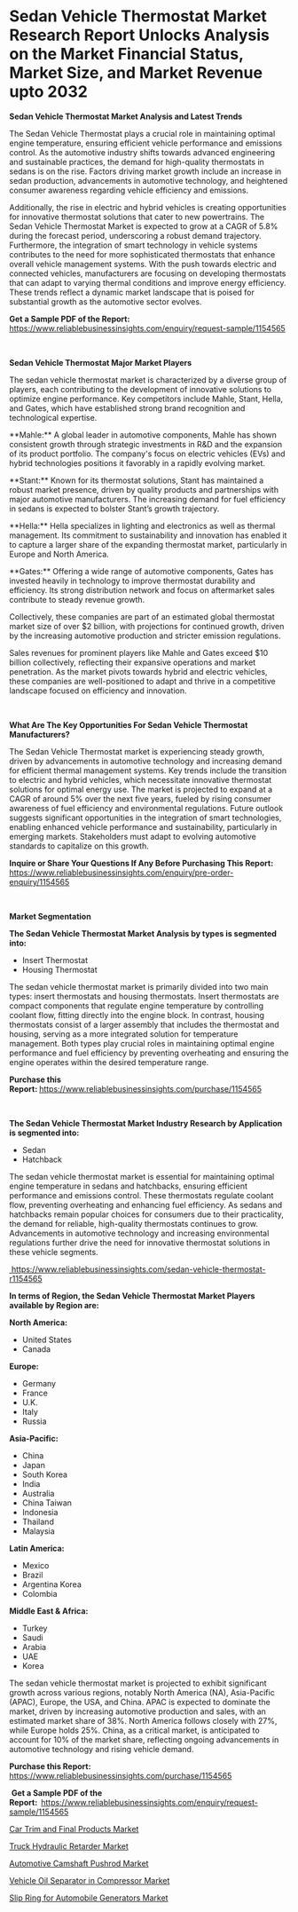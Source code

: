 <p><h1>Sedan Vehicle Thermostat Market Research Report Unlocks Analysis on the Market Financial Status, Market Size, and Market Revenue upto 2032</h1></p><p><strong>Sedan Vehicle Thermostat Market Analysis and Latest Trends</strong></p>
<p><p>The Sedan Vehicle Thermostat plays a crucial role in maintaining optimal engine temperature, ensuring efficient vehicle performance and emissions control. As the automotive industry shifts towards advanced engineering and sustainable practices, the demand for high-quality thermostats in sedans is on the rise. Factors driving market growth include an increase in sedan production, advancements in automotive technology, and heightened consumer awareness regarding vehicle efficiency and emissions.</p><p>Additionally, the rise in electric and hybrid vehicles is creating opportunities for innovative thermostat solutions that cater to new powertrains. The Sedan Vehicle Thermostat Market is expected to grow at a CAGR of 5.8% during the forecast period, underscoring a robust demand trajectory. Furthermore, the integration of smart technology in vehicle systems contributes to the need for more sophisticated thermostats that enhance overall vehicle management systems. With the push towards electric and connected vehicles, manufacturers are focusing on developing thermostats that can adapt to varying thermal conditions and improve energy efficiency. These trends reflect a dynamic market landscape that is poised for substantial growth as the automotive sector evolves.</p></p>
<p><strong>Get a Sample PDF of the Report:&nbsp;</strong> <a href="https://www.reliablebusinessinsights.com/enquiry/request-sample/1154565?utm_campaign=97&utm_medium=2&utm_source=Github&utm_content=ia&utm_term=31032025&utm_id=sedan-vehicle-thermostat">https://www.reliablebusinessinsights.com/enquiry/request-sample/1154565</a></p>
<p>&nbsp;</p>
<p><strong>Sedan Vehicle Thermostat Major Market Players</strong></p>
<p><p>The sedan vehicle thermostat market is characterized by a diverse group of players, each contributing to the development of innovative solutions to optimize engine performance. Key competitors include Mahle, Stant, Hella, and Gates, which have established strong brand recognition and technological expertise.</p><p>**Mahle:** A global leader in automotive components, Mahle has shown consistent growth through strategic investments in R&D and the expansion of its product portfolio. The company's focus on electric vehicles (EVs) and hybrid technologies positions it favorably in a rapidly evolving market.</p><p>**Stant:** Known for its thermostat solutions, Stant has maintained a robust market presence, driven by quality products and partnerships with major automotive manufacturers. The increasing demand for fuel efficiency in sedans is expected to bolster Stant’s growth trajectory.</p><p>**Hella:** Hella specializes in lighting and electronics as well as thermal management. Its commitment to sustainability and innovation has enabled it to capture a larger share of the expanding thermostat market, particularly in Europe and North America.</p><p>**Gates:** Offering a wide range of automotive components, Gates has invested heavily in technology to improve thermostat durability and efficiency. Its strong distribution network and focus on aftermarket sales contribute to steady revenue growth.</p><p>Collectively, these companies are part of an estimated global thermostat market size of over $2 billion, with projections for continued growth, driven by the increasing automotive production and stricter emission regulations. </p><p>Sales revenues for prominent players like Mahle and Gates exceed $10 billion collectively, reflecting their expansive operations and market penetration. As the market pivots towards hybrid and electric vehicles, these companies are well-positioned to adapt and thrive in a competitive landscape focused on efficiency and innovation.</p></p>
<p>&nbsp;</p>
<p><strong>What Are The Key Opportunities For Sedan Vehicle Thermostat Manufacturers?</strong></p>
<p><p>The Sedan Vehicle Thermostat market is experiencing steady growth, driven by advancements in automotive technology and increasing demand for efficient thermal management systems. Key trends include the transition to electric and hybrid vehicles, which necessitate innovative thermostat solutions for optimal energy use. The market is projected to expand at a CAGR of around 5% over the next five years, fueled by rising consumer awareness of fuel efficiency and environmental regulations. Future outlook suggests significant opportunities in the integration of smart technologies, enabling enhanced vehicle performance and sustainability, particularly in emerging markets. Stakeholders must adapt to evolving automotive standards to capitalize on this growth.</p></p>
<p><strong>Inquire or Share Your Questions If Any Before Purchasing This Report:</strong> <a href="https://www.reliablebusinessinsights.com/enquiry/pre-order-enquiry/1154565?utm_campaign=97&utm_medium=2&utm_source=Github&utm_content=ia&utm_term=31032025&utm_id=sedan-vehicle-thermostat">https://www.reliablebusinessinsights.com/enquiry/pre-order-enquiry/1154565</a></p>
<p>&nbsp;</p>
<p><strong>Market Segmentation</strong></p>
<p><strong>The Sedan Vehicle Thermostat Market Analysis by types is segmented into:</strong></p>
<p><ul><li>Insert Thermostat</li><li>Housing Thermostat</li></ul></p>
<p><p>The sedan vehicle thermostat market is primarily divided into two main types: insert thermostats and housing thermostats. Insert thermostats are compact components that regulate engine temperature by controlling coolant flow, fitting directly into the engine block. In contrast, housing thermostats consist of a larger assembly that includes the thermostat and housing, serving as a more integrated solution for temperature management. Both types play crucial roles in maintaining optimal engine performance and fuel efficiency by preventing overheating and ensuring the engine operates within the desired temperature range.</p></p>
<p><strong>Purchase this Report:&nbsp;</strong><a href="https://www.reliablebusinessinsights.com/purchase/1154565?utm_campaign=97&utm_medium=2&utm_source=Github&utm_content=ia&utm_term=31032025&utm_id=sedan-vehicle-thermostat">https://www.reliablebusinessinsights.com/purchase/1154565</a></p>
<p>&nbsp;</p>
<p><strong>The Sedan Vehicle Thermostat Market Industry Research by Application is segmented into:</strong></p>
<p><ul><li>Sedan</li><li>Hatchback</li></ul></p>
<p><p>The sedan vehicle thermostat market is essential for maintaining optimal engine temperature in sedans and hatchbacks, ensuring efficient performance and emissions control. These thermostats regulate coolant flow, preventing overheating and enhancing fuel efficiency. As sedans and hatchbacks remain popular choices for consumers due to their practicality, the demand for reliable, high-quality thermostats continues to grow. Advancements in automotive technology and increasing environmental regulations further drive the need for innovative thermostat solutions in these vehicle segments.</p></p>
<p><a href="https://www.reliablebusinessinsights.com/sedan-vehicle-thermostat-r1154565?utm_campaign=97&utm_medium=2&utm_source=Github&utm_content=ia&utm_term=31032025&utm_id=sedan-vehicle-thermostat">&nbsp;https://www.reliablebusinessinsights.com/sedan-vehicle-thermostat-r1154565</a></p>
<p><strong>In terms of Region, the Sedan Vehicle Thermostat Market Players available by Region are:</strong></p>
<p>
    <p> <strong> North America: </strong>
        <ul>
            <li>United States</li>
            <li>Canada</li>
        </ul>
        </p> 
    <p> <strong> Europe: </strong>
        <ul>
            <li>Germany</li>
            <li>France</li>
            <li>U.K.</li>
            <li>Italy</li>
            <li>Russia</li>
        </ul>
        </p> 
    <p> <strong> Asia-Pacific: </strong>
        <ul>
            <li>China</li>
            <li>Japan</li>
            <li>South Korea</li>
            <li>India</li>
            <li>Australia</li>
            <li>China Taiwan</li>
            <li>Indonesia</li>
            <li>Thailand</li>
            <li>Malaysia</li>
        </ul>
        </p> 
    <p> <strong> Latin America: </strong>
        <ul>
            <li>Mexico</li>
            <li>Brazil</li>
            <li>Argentina Korea</li>
            <li>Colombia</li>
        </ul>
        </p> 
    <p> <strong> Middle East & Africa: </strong>
        <ul>
            <li>Turkey</li>
            <li>Saudi</li>
            <li>Arabia</li>
            <li>UAE</li>
            <li>Korea</li>
        </ul>
    </p>
    </p>
<p><p>The sedan vehicle thermostat market is projected to exhibit significant growth across various regions, notably North America (NA), Asia-Pacific (APAC), Europe, the USA, and China. APAC is expected to dominate the market, driven by increasing automotive production and sales, with an estimated market share of 38%. North America follows closely with 27%, while Europe holds 25%. China, as a critical market, is anticipated to account for 10% of the market share, reflecting ongoing advancements in automotive technology and rising vehicle demand.</p></p>
<p><strong>Purchase this Report: </strong><a href="https://www.reliablebusinessinsights.com/purchase/1154565?utm_campaign=97&utm_medium=2&utm_source=Github&utm_content=ia&utm_term=31032025&utm_id=sedan-vehicle-thermostat">https://www.reliablebusinessinsights.com/purchase/1154565</a></p>
<p>&nbsp;<strong>Get a Sample PDF of the Report:&nbsp;&nbsp;</strong><a href="https://www.reliablebusinessinsights.com/enquiry/request-sample/1154565?utm_campaign=97&utm_medium=2&utm_source=Github&utm_content=ia&utm_term=31032025&utm_id=sedan-vehicle-thermostat">https://www.reliablebusinessinsights.com/enquiry/request-sample/1154565</a></p>
<p><strong></strong></p>
<p><p><a href="https://github.com/moorsdorak31/Market-Research-Report-List-1/blob/main/car-trim-and-final-products-market.md?utm_campaign=97&utm_medium=2&utm_source=Github&utm_content=ia&utm_term=31032025&utm_id=sedan-vehicle-thermostat">Car Trim and Final Products Market</a></p><p><a href="https://github.com/vespigeakexc/Market-Research-Report-List-1/blob/main/truck-hydraulic-retarder-market.md?utm_campaign=97&utm_medium=2&utm_source=Github&utm_content=ia&utm_term=31032025&utm_id=sedan-vehicle-thermostat">Truck Hydraulic Retarder Market</a></p><p><a href="https://github.com/taffouasaoka/Market-Research-Report-List-1/blob/main/automotive-camshaft-pushrod-market.md?utm_campaign=97&utm_medium=2&utm_source=Github&utm_content=ia&utm_term=31032025&utm_id=sedan-vehicle-thermostat">Automotive Camshaft Pushrod Market</a></p><p><a href="https://github.com/bartzthateis/Market-Research-Report-List-1/blob/main/vehicle-oil-separator-in-compressor-market.md?utm_campaign=97&utm_medium=2&utm_source=Github&utm_content=ia&utm_term=31032025&utm_id=sedan-vehicle-thermostat">Vehicle Oil Separator in Compressor Market</a></p><p><a href="https://github.com/danitkeavyx7/Market-Research-Report-List-1/blob/main/slip-ring-for-automobile-generators-market.md?utm_campaign=97&utm_medium=2&utm_source=Github&utm_content=ia&utm_term=31032025&utm_id=sedan-vehicle-thermostat">Slip Ring for Automobile Generators Market</a></p></p>